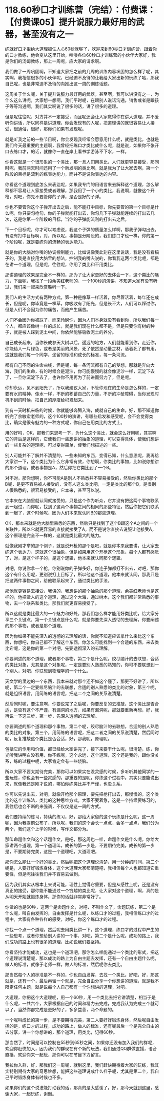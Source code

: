 # 118.60秒口才训练营（完结）：付费课：【付费课05】提升说服力最好用的武器，甚至没有之一

练就好口才拒绝大道理抓住人心60秒就够了，欢迎来到60秒口才训练营，跟着你的口才教练，他会变从这里开始，哈喽各位60秒口才训练营的小伙伴大家好，我是你们的汤姆教练，那上一周呢，应大家的请求啊。

我们做了一周巩固啊，不知道大家把之前的几周的训练内容巩固的怎么样了呢，其实啊，我相信很多的小伙伴呢，已经迫不及待的让我给大家出新的玩练了哈，那我自己呢，也是非常迫不及待的向推出这一周的训练话题。

这周关于什么呢，关于提升说服力最好用的武器，甚至啊，我可以讲没有之一，为什么这么讲呢，大家想一想啊，我们平时呢，在跟别人说话沟通，销售或者是跟孩子等等沟通啊，我们其实啊说了很多的话，讲了很多的道理。

但是呢往往呢，对方并不一定接受，而且呢还会让人家觉得你在讲大道理，并不爱听你讲话，所以同样是讲道理，你会发现有的人呢，把道理讲的就很容易让人接受，很通俗，很好，那你们如果有发现呢。

就是听我之前的一些节目啊，你会发现我经常会愿意用什么呢，就是类比，也就是我们今天最重要的主题啊，我曾经把练口才类比成什么呢，就是说，如果你不张开口去练口才，的话，就像你一直在岸上看书学游泳不下水，一样。

你看这就是一个很形象的一个类比，那一旦人们用类比，人们就更容易接受，那同时呢，我前两天时间还用了一个新发明的类比啊，就是我为了让大家去啊，第一个阶段的目标是流利的练表达能力，而并不是说你表达的内容。

你看这个道理到底怎么来表达呢，如果我专门的用语言来去解释这个道理，怎么解释都不容易让人家接受或者理解，那我用了一个小的类比，我说啊，就像这个开枪，对吧，你先不要管你的子弹，是否是好的子弹。

你也不要管你这个子弹开出去之后，能不能打中目标，你先要管的第一个目标是什么呢，你只要勾枪勾，你的子弹就能打出去，你勾几下子弹就能连续的打出去几次，这是你第一个阶段的目标，当你的子弹能流利的打出去之后。

下一个目标呢，你才可以考虑说，我这个子弹的质量怎么样啊，那我子弹勾出去，有没有打中目标啊，对，所以呢，事物是分阶段的，我们练口才也一样，你的第一个阶段呢，就是要练你的流畅的表达能力。

就是你的大脑对你嘴的协调控制能力，比如说像我此刻在这里说话，我是没有看稿子的，我是直接用大脑里的想法，控制我的嘴去说的，你看我这两个类比呢，都是在讲一个道理，但是呢，往往呢，你用了类比和不用类比。

那讲道理的效果是完全不一样的，那为了让大家更好的去体会一下，这个类比的魅力，下面呢，我找了一段余美红老师的，一个100秒的演讲，不知道大家有没有听过，我们来一起来欣赏聆听一下。

我们人的生活方式有两种方式，第一种是像草一样活着，你尽管活着，每年还在成长，但是呢，你毕竟是一棵草，你吸收有了阳光，但是长不大，人们可以踩过你，但是人们不会因为你的痛苦，而他产生痛苦。

人们不会因为你被踩了，而来怜悯你，因为人们本身就没有看到你，所以我们每一个人，都应该像树一样的成长，就是我们现在什么都不是，但是只要你有树的种子，就是被人踩到泥土中间，你依然能够吸收泥土的养分。

自己成长起来，当你长成参天大树以后，遥远的地方，人们就能看到你，走近你，你能给人一片绿色，或者是美丽的风景，死了依然是动量之材，活着死了都有用，这就是我们每一个同学，坐留的标准和成长的标准，每一条河流。

都有自己不同的生命曲线，但是呢，每一条河流都有自己的梦想，那就是奔向大海，我们的生命，有的时候会是泥沙，你可能慢慢的就会像泥沙一样，沉淀下去了，一旦你沉淀下去了，也许你不用再为了前进而努力了，但是呢。

你却永远，见不到阳光了，所以我建议大家，不管你现在的生命是怎么样的，一定要有水的精神，像水一样，不断的积蓄自己的力量，不断的冲破障碍，当你发现时机不到的时候，把自己的厚度给积累起来。

到有一天时机来临的时候，你就能够奔腾入海，成就自己的生命，好，那不知道你听完了余敏宏老师的，这个100秒的演讲，有哪些启发和感受呢，会不会觉得类比，确实是很有魅力的一种方式呢，你自己在用类比的方式上。

用的好吗，OK，那我们来思考一下，为什么这个类比，就会这么好用呢，其实啊它的背后是这样的，它使我们一些想讲的抽象的道理，可以变得具体，使我们想讲的一些复杂的道理呢，可以变得简单，使我们想描述的一些。

别人可能并不了解并不清楚的，一些未知的东西，变得已知，什么意思呢，我再给大家讲一下，这个类比为什么它非常有效，你想啊，你类比的事物，比如说你想讲的那个道理，或者事物是A，然后你把它类比到了一个B。

对不对，那你想啊，你不可能A是别人不熟悉并不容易接受的，然后你类比的那个B呢，是更不容易被人接受的，没有人这么类比吧，一定是类比的那个B，是很别人很熟悉的，很容易接受的，它本来，甚至可以说。

它本来在大脑里就认同就接受的，只是这个作为听众，它并没有把这两个事物联系到一起过，而你呢，找到了这两个事物之间的相同的那些特征，然后你把它们联系到一起了，这个时候呢，因为人们本来就认同B的那些道理。

OK，那本来就是他大脑里熟悉的东西，然后只是找到了这个B跟这个A之间的一个关联性，所以它就更容易的直接就接受了A，而不是说你直接去说服让他接受A，这个原理是完全不一样的，这就是类比最大的魅力。

就像我刚才举的那个例子，就是说开枪的那个是吧，就是你本来我要讲，让大家去练这个表达力，这就这个很抽象，但是如果用这个开枪这个形象，每个人都有感觉了，对，是这个样子的，是这个逻辑，他本来就认同那个逻辑。

对吧，你说你拿一个枪，你别说你的子弹多好，你连子弹都打不出去，对吧，那你这个有什么用呢，更别说打上目标了，所以他这个道理，他本来就认同，那我只是把这两件事物之间，给他联系起来了，通过类比的手法。

那他就更容易去接受，我讲的，我想讲的那个抽象的那个道理，余美红老师也是这样的，他把做人的这个道理，通过这个大海，通过树木，这个我们都非常熟悉的事物，去一个联系和类比，那我们就更容易接受了。

所以这就是类比最大的一个魅力和好处，那我们怎么样才能用好类比呢，给大家分享三个关键点，第一个关键点是什么呢，就是你要先深入透彻的去理解，你要阐述的那个事物，或者是那个道理。

因为你如果不能先深入的透彻的去理解的话，你就不知道应该拿什么来比这个东西，你想吧，你自己都不了解这个东西，你怎么可能找到一个合适的东西，来去类比它呢，这是你的第一个对吧，先要透彻深入的去理解。

你要阐述的那个道理，或者那个事物，第二个是什么呢，绞尽脑汁的去联想，合适的类比对象，尤其是这个对象呢，一定是要别人熟悉的熟知的，你可不要联想到一个别人，对吧，你联想到物理学的一个什么。

天文学的里边的一个东西，我本来就对那个还不如这个懂了，那更不好讲了，所以呢，第二个一定要绞尽脑汁的去联想，合适的别人熟悉的类比的对象，第三个呢，就是组织语言，用简练的语言呢，把这二个之间的关系说清楚。

然后同时呢，要注意啊，你要说完了之后呢，你要反复的去推敲，这个类比是否合适，是否有这个不严谨，有漏洞的地方，如果有漏洞呢，那就要重新再想，好，我再说一下这三步，第一步，先深入透彻的去理解。

你要阐述的那个道理和那个事物，第二个呢，绞尽脑汁的去联想，合适的别人熟悉的类比的对象，第三个，用简练的语言呢，把这二者之间的关系说清楚，然后同时呢，反复推敲这个类比是否合适，好，那我呢，原理呢。

包括它的作用和价值，都已经给大家讲完了，接下来要干什么呢，很清楚，练，你光听我讲明白没有用，你不练呢，这个永远，这个道理，这个还是我的，跟你没关系，练的过程中呢，大家肯定会有一些烧脑。

所以大家不要太期待完美，那你可以如果实在没灵感的时候，多听听其他同学的一些玩练，你也会有一些灵感的，那重要的是呢，你练这个过程中，其实只要能说出来，就像我还是刚才说的，哪怕你练类比并不严谨，也没关系。

你可以先说出去，对吧，就像开枪那个原理，要先把枪打出去，那慢慢的，这个类比的这个训练法，类比的这种思维方式，大家不要着急，这是一个持续要练习的，我往后也会不断的来强调，不仅仅是这一周的方式。

我们要持续的练习，持续的练习，好，那给大家留的这个玩练是什么呢，这一周呢，因为我提前公布了，所以呢，我们的这个会长一点点，会多一点点，我们分为两个，我们这个上学的时候，写作文都分为。

那叫命题作文和这个话题作文，是吧，那这周也一样，命题作文是什么呢，你给大家讲两个道理，第一个道理叫，成长的第一步是，不要期待完美，成长的第一步是，不要期待完美，这是一个道理吧，大道理吧。

那你怎么能让一个好的类比，然后呢把这个道理说清楚，用一分钟的时间，第二个呢是，人要好好锻炼身体，这个大道理大家都清楚吧，我相信每个人也都知道它重要性，但是呢往往我们并不容易去做到。

因为我们其实从根本上来说可能，理性上觉得它重要，但是从感性上呢，还是没有真正的接受，那你能不能通过一个穷越的类比呢，让大家对这个道理，啊，真的是从明天开始就锻炼身体，那你的话就非常非常好了。

你做的也是60秒，这两个是命题作文，对吧，不叫作文了，命题玩练，第二个是什么呢，叫自由发挥的，自由发挥是什么呢，以练口才的过程，我相信练口才的过程中，大家有各种各样的感受，对吧，你这个练口才的过程。

你找一个点一个道理，然后呢去用类比讲一下，这个道理，练口才的过程中产生的一些思考，或者你想给别人讲的一个事，对吧，第二个是什么呢，成功的路上，我们成功的路上也有很多的道理，比如说我们要坚持。

你看坚持才能成功，这也是一个道理吧，那你怎么样能通过一个类比的形式，把这个道理说清楚呢，那以成功的路上为自由主题去发挥，还有一个自由主题什么呢，做人的标准，就像于老师一样，做人的标准，然后呢你去类比。

那当然每个人的标准是不一样的，你也自由发挥，去找一个类比，好吧，好，那这就是，还有一个，最后再留一个就是，完全自由分享一个你想讲的道理，就是我不限定任何主题，就是说每个人自己都有一个你想讲的道理，对吧。

大道理，你把这个大道理呢，用一个60秒，用一个类比去把它讲清楚，相当于是什么呢，一共六个，大家根据自己的时间和精力去完成，完成我认为完成三个就可以了，当然你都完成是更好的了，多多益善，两个命题的。

一个呢叫成长的第一步，是不要期待完美，第二人要好好锻炼身体，然后呢自由发挥的是，练口才的过程，成功的路上，做人的标准，还有呢最后一个是完全自由的去分享，讲一个你想讲的，那个道理，用类比，记得60秒。

那当然了，时间是可以控制在55秒到65秒之间，如果你还没有加入我们的群呢，欢迎你赶快加入，因为我们的群现在有个新的玩法，我们通过QQ群做直播，语音直播，欢迎你来一起玩，那你可以在节目下方留言。

我拉你入群，好，那我们这一周呢，就到这里，我们赶快期待着大家的玩练，我其实特别期待大家的奇思妙想，能把这些道理说成什么样子呢，尤其是第二个，我自己平时锻炼身体有时候也不多。

如果你们的这个说法能打动我的话，那真的是太感谢了，好，那今天就到这里，感谢大家，一起玩练，谢谢。